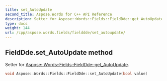 ```yaml
---
title: set_AutoUpdate
second_title: Aspose.Words for C++ API Reference
description: Setter for Aspose::Words::Fields::FieldDde::get_AutoUpdate. 
type: docs
weight: 144
url: /cpp/aspose.words.fields/fielddde/set_autoupdate/
---
```

## FieldDde.set_AutoUpdate method


Setter for [Aspose::Words::Fields::FieldDde::get_AutoUpdate](../get_autoupdate/).

```cpp
void Aspose::Words::Fields::FieldDde::set_AutoUpdate(bool value)
```


